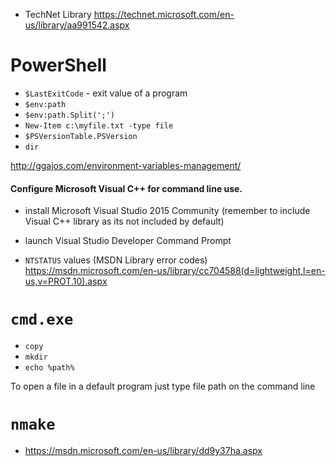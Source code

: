 - TechNet Library https://technet.microsoft.com/en-us/library/aa991542.aspx

# PowerShell
- `$LastExitCode` - exit value of a program
- `$env:path`
- `$env:path.Split(';')`
- `New-Item c:\myfile.txt -type file`
- `$PSVersionTable.PSVersion`
- `dir`

http://ggajos.com/environment-variables-management/

#### Configure Microsoft Visual C++ for command line use.
- install Microsoft Visual Studio 2015 Community (remember to include Visual C++ library as its not included by default)
- launch Visual Studio Developer Command Prompt

- `NTSTATUS` values (MSDN Library error codes) https://msdn.microsoft.com/en-us/library/cc704588(d=lightweight,l=en-us,v=PROT.10).aspx

# `cmd.exe`
- `copy`
- `mkdir`
- `echo %path%`

To open a file in a default program just type file path on the command line

# `nmake`
- https://msdn.microsoft.com/en-us/library/dd9y37ha.aspx
